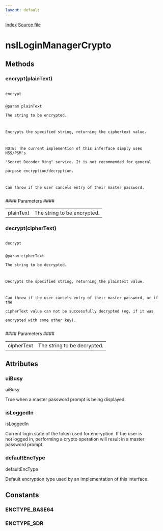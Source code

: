 ```yaml
---
layout: default
---
```

<div id='links'><a href="../index.html">Index</a>
<a href="http://dxr.mozilla.org/mozilla-central/source/toolkit/components/passwordmgr/nsILoginManagerCrypto.idl">Source file</a>
</div>

# nsILoginManagerCrypto #

## Methods ##

### encrypt(plainText) ###
<code>  
encrypt  
  
@param plainText  
       The string to be encrypted.  
  
Encrypts the specified string, returning the ciphertext value.  
  
NOTE: The current implemention of this inferface simply uses NSS/PSM's  
"Secret Decoder Ring" service. It is not recommended for general  
purpose encryption/decryption.  
  
Can throw if the user cancels entry of their master password.  
  
</code>
#### Parameters ####

<table>

<tr>
<td>plainText</td>
<td>       The string to be encrypted.  
</td>
</tr>

</table>

### decrypt(cipherText) ###
<code>  
decrypt  
  
@param cipherText  
       The string to be decrypted.  
  
Decrypts the specified string, returning the plaintext value.  
  
Can throw if the user cancels entry of their master password, or if the  
cipherText value can not be successfully decrypted (eg, if it was  
encrypted with some other key).  
  
</code>
#### Parameters ####

<table>

<tr>
<td>cipherText</td>
<td>       The string to be decrypted.  
</td>
</tr>

</table>

## Attributes ##

### uiBusy ###
  
uiBusy  
  
True when a master password prompt is being displayed.  
  

### isLoggedIn ###
  
isLoggedIn  
  
Current login state of the token used for encryption. If the user is  
not logged in, performing a crypto operation will result in a master  
password prompt.  
  

### defaultEncType ###
  
defaultEncType  
  
Default encryption type used by an implementation of this interface.  
  

## Constants ##

### ENCTYPE_BASE64 ###

### ENCTYPE_SDR ###
